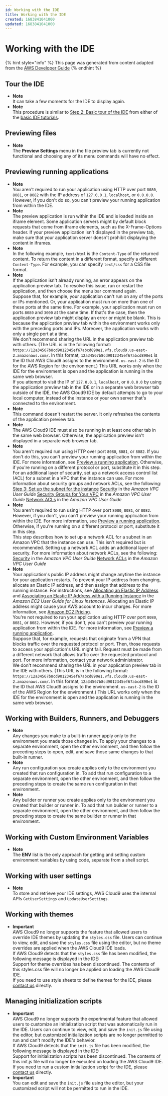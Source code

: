 ```yaml
---
id: Working with the IDE
title: Working with the IDE
created: 1683841041000
updated: 1683841041000
---
```

# Working with the IDE

{% hint style="info" %}
This page was generated from content adapted from the [AWS Developer Guide](https://github.com/awsdocs/aws-cloud9-user-guide.git)
{% endhint %}

## Tour the IDE

- **Note**  
It can take a few moments for the IDE to display again\.
- **Note**  
This procedure is similar to [Step 2: Basic tour of the IDE](tutorial-tour-ide.md) from either of the [basic IDE tutorials](tutorials-basic.md)\.


## Previewing files

- **Note**  
The **Preview Settings** menu in the file preview tab is currently not functional and choosing any of its menu commands will have no effect\.


## Previewing running applications

- **Note**  
You aren't required to run your application using HTTP over port `8080`, `8081`, or `8082` with the IP address of `127.0.0.1`, `localhost`, or `0.0.0.0`\. However, if you don't do so, you can't preview your running application from within the IDE\.
- **Note**  
The preview application is run within the IDE and is loaded inside an iframe element\. Some application servers might by default block requests that come from iframe elements, such as the X\-Frame\-Options header\. If your preview application isn't displayed in the preview tab, make sure that your application server doesn't prohibit displaying the content in iframes\.
- **Note**  
In the following example, `text/html` is the `Content-Type` of the returned content\. To return the content in a different format, specify a different `Content-Type`\. For example, you can specify `text/css` for a CSS file format\.
- **Note**  
If the application isn't already running, an error appears on the application preview tab\. To resolve this issue, run or restart the application, and then choose the menu bar command again\.  
Suppose that, for example, your application can't run on any of the ports or IPs mentioned\. Or, your application must run on more than one of these ports at the same time\. For example, your application must run on ports `8080` and `3000` at the same time\. If that's the case, then the application preview tab might display an error or might be blank\. This is because the application preview tab within the environment works only with the preceding ports and IPs\. Moreover, the application works with only a single port at a time\.  
We don't recommend sharing the URL in the application preview tab with others\. \(The URL is in the following format: `https://12a34567b8cd9012345ef67abcd890e1.vfs.cloud9.us-east-2.amazonaws.com/`\. In this format, `12a34567b8cd9012345ef67abcd890e1` is the ID that AWS Cloud9 assigns to the environment\. `us-east-2` is the ID for the AWS Region for the environment\.\) This URL works only when the IDE for the environment is open and the application is running in the same web browser\.  
If you attempt to visit the IP of `127.0.0.1`, `localhost`, or `0.0.0.0` by using the application preview tab in the IDE or in a separate web browser tab outside of the IDE, the AWS Cloud9 IDE by default attempts to go to your local computer, instead of the instance or your own server that's connected to the environment\.
- **Note**  
This command doesn't restart the server\. It only refreshes the contents of the application preview tab\.
- **Note**  
The AWS Cloud9 IDE must also be running in at least one other tab in the same web browser\. Otherwise, the application preview isn't displayed in a separate web browser tab\.
- **Note**  
You aren't required run using HTTP over port `8080`, `8081`, or `8082`\. If you don't do this, you can't preview your running application from within the IDE\. For more information, see [Preview a running application](#app-preview-preview-app)\. Otherwise, if you're running on a different protocol or port, substitute it in this step\.  
For an additional layer of security, set up a network access control list \(ACL\) for a subnet in a VPC that the instance can use\. For more information about security groups and network ACLs, see the following:  
 [Step 3: Set up the subnet for the instance](#app-preview-share-subnet) 
 [Security](https://docs.aws.amazon.com/vpc/latest/userguide/VPC_Security.html) in the *Amazon VPC User Guide*
 [Security Groups for Your VPC](https://docs.aws.amazon.com/vpc/latest/userguide/VPC_SecurityGroups.html) in the *Amazon VPC User Guide*
 [Network ACLs](https://docs.aws.amazon.com/vpc/latest/userguide/VPC_ACLs.html) in the *Amazon VPC User Guide*
- **Note**  
You aren't required to run using HTTP over port `8080`, `8081`, or `8082`\. However, if you don't, you can't preview your running application from within the IDE\. For more information, see [Preview a running application](#app-preview-preview-app)\. Otherwise, if you're running on a different protocol or port, substitute it in this step\.  
This step describes how to set up a network ACL for a subnet in an Amazon VPC that the instance can use\. This isn't required but is recommended\. Setting up a network ACL adds an additional layer of security\. For more information about network ACLs, see the following:  
 [Security](https://docs.aws.amazon.com/vpc/latest/userguide/VPC_Security.html) in the *Amazon VPC User Guide*
 [Network ACLs](https://docs.aws.amazon.com/vpc/latest/userguide/VPC_ACLs.html) in the *Amazon VPC User Guide*
- **Note**  
Your application's public IP address might change anytime the instance for your application restarts\. To prevent your IP address from changing, allocate an Elastic IP address, and then assign that address to the running instance\. For instructions, see [Allocating an Elastic IP Address](https://docs.aws.amazon.com/AWSEC2/latest/UserGuide/elastic-ip-addresses-eip.html#using-instance-addressing-eips-allocating) and [Associating an Elastic IP Address with a Running Instance](https://docs.aws.amazon.com/AWSEC2/latest/UserGuide/elastic-ip-addresses-eip.html#using-instance-addressing-eips-associating) in the *Amazon EC2 User Guide for Linux Instances*\. Allocating an Elastic IP address might cause your AWS account to incur charges\. For more information, see [Amazon EC2 Pricing](https://aws.amazon.com/ec2/pricing/)\.  
You're not required to run your application using HTTP over port `8080`, `8081`, or `8082`\. However, if you don't, you can't preview your running application from within the IDE\. For more information, see [Preview a running application](#app-preview-preview-app)\.  
Suppose that, for example, requests that originate from a VPN that blocks traffic over the requested protocol or port\. Then, those requests to access your application's URL might fail\. Request must be made from a different network that allows traffic over the requested protocol and port\. For more information, contact your network administrator\.  
We don't recommend sharing the URL in your application preview tab in the IDE with others\. \(This URL is in the following format: `https://12a34567b8cd9012345ef67abcd890e1.vfs.cloud9.us-east-2.amazonaws.com/`\. In this format, `12a34567b8cd9012345ef67abcd890e1` is the ID that AWS Cloud9 assigns to the environment\. `us-east-2` is the ID of the AWS Region for the environment\.\) This URL works only when the IDE for the environment is open and the application is running in the same web browser\.


## Working with Builders, Runners, and Debuggers

- **Note**  
Any changes you make to a built\-in runner apply only to the environment you made those changes in\. To apply your changes to a separate environment, open the other environment, and then follow the preceding steps to open, edit, and save those same changes to that built\-in runner\.
- **Note**  
Any run configuration you create applies only to the environment you created that run configuration in\. To add that run configuration to a separate environment, open the other environment, and then follow the preceding steps to create the same run configuration in that environment\.
- **Note**  
Any builder or runner you create applies only to the environment you created that builder or runner in\. To add that run builder or runner to a separate environment, open the other environment, and then follow the preceding steps to create the same builder or runner in that environment\.


## Working with Custom Environment Variables

- **Note**  
The **ENV** list is the only approach for getting and setting custom environment variables by using code, separate from a shell script\.


## Working with user settings

- **Note**  
To store and retrieve your IDE settings, AWS Cloud9 uses the internal APIs `GetUserSettings` and `UpdateUserSettings`\.


## Working with themes

- **Important**  
AWS Cloud9 no longer supports the feature that allowed users to override IDE themes by updating the `styles.css` file\. Users can continue to view, edit, and save the `styles.css` file using the editor, but no theme overrides are applied when the AWS Cloud9 IDE loads\.   
 If AWS Cloud9 detects that the `styles.css` file has been modified, the following message is displayed in the IDE:  
Support for theme overrides has been discontinued\. The contents of this styles\.css file will no longer be applied on loading the AWS Cloud9 IDE\.  
If you need to use style sheets to define themes for the IDE, please [contact us](https://aws.amazon.com/contact-us/) directly\.


## Managing initialization scripts

- **Important**  
AWS Cloud9 no longer supports the experimental feature that allowed users to customize an initialization script that was automatically run in the IDE\. Users can continue to view, edit, and save the `init.js` file using the editor, but customized initialization scripts are no longer permitted to run and can't modify the IDE's behavior\.  
 If AWS Cloud9 detects that the `init.js` file has been modified, the following message is displayed in the IDE:  
Support for initialization scripts has been discontinued\. The contents of this init\.js file will no longer be executed on loading the AWS Cloud9 IDE\.  
If you need to run a custom initialization script for the IDE, please [contact us](https://aws.amazon.com/contact-us/) directly\.
- **Important**  
You can edit and save the `init.js` file using the editor, but your customized script will not be permitted to run in the IDE\.


